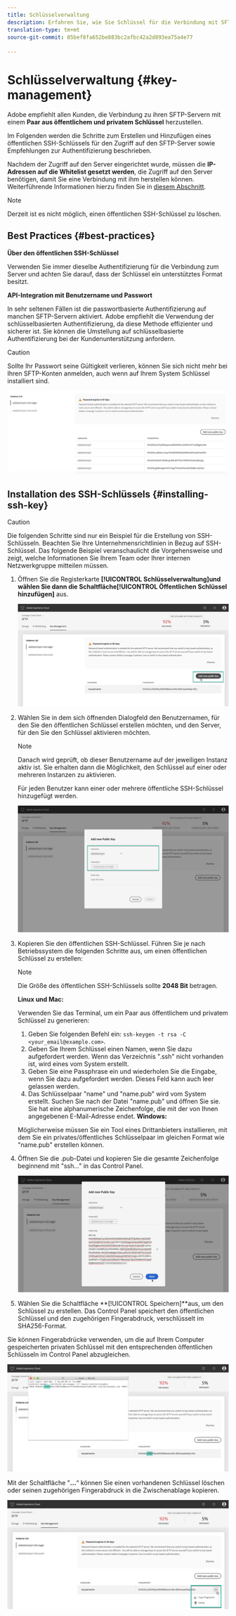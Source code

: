 ```yaml
---
title: Schlüsselverwaltung
description: Erfahren Sie, wie Sie Schlüssel für die Verbindung mit SFTP-Servern verwalten.
translation-type: tm+mt
source-git-commit: 85bef8fa652be883bc2afbc42a2d893ea75a4e77

---
```



# Schlüsselverwaltung {#key-management}

Adobe empfiehlt allen Kunden, die Verbindung zu ihren SFTP-Servern mit einem **Paar aus öffentlichem und privatem Schlüssel** herzustellen.

Im Folgenden werden die Schritte zum Erstellen und Hinzufügen eines öffentlichen SSH-Schlüssels für den Zugriff auf den SFTP-Server sowie Empfehlungen zur Authentifizierung beschrieben.

Nachdem der Zugriff auf den Server eingerichtet wurde, müssen die **IP-Adressen auf die Whitelist gesetzt werden**, die Zugriff auf den Server benötigen, damit Sie eine Verbindung mit ihm herstellen können. Weiterführende Informationen hierzu finden Sie in [diesem Abschnitt](../../instances-settings/using/ip-whitelisting-instance-access.md).

>[!NOTE]
>
>Derzeit ist es nicht möglich, einen öffentlichen SSH-Schlüssel zu löschen.

## Best Practices {#best-practices}

**Über den öffentlichen SSH-Schlüssel**

Verwenden Sie immer dieselbe Authentifizierung für die Verbindung zum Server und achten Sie darauf, dass der Schlüssel ein unterstütztes Format besitzt.

**API-Integration mit Benutzername und Passwort**

In sehr seltenen Fällen ist die passwortbasierte Authentifizierung auf manchen SFTP-Servern aktiviert. Adobe empfiehlt die Verwendung der schlüsselbasierten Authentifizierung, da diese Methode effizienter und sicherer ist. Sie können die Umstellung auf schlüsselbasierte Authentifizierung bei der Kundenunterstützung anfordern.

>[!CAUTION]
>
>Sollte Ihr Passwort seine Gültigkeit verlieren, können Sie sich nicht mehr bei Ihren SFTP-Konten anmelden, auch wenn auf Ihrem System Schlüssel installiert sind.

![](assets/control_panel_passwordexpires.png)

## Installation des SSH-Schlüssels {#installing-ssh-key}

>[!CAUTION]
>
>Die folgenden Schritte sind nur ein Beispiel für die Erstellung von SSH-Schlüsseln. Beachten Sie Ihre Unternehmensrichtlinien in Bezug auf SSH-Schlüssel. Das folgende Beispiel veranschaulicht die Vorgehensweise und zeigt, welche Informationen Sie Ihrem Team oder Ihrer internen Netzwerkgruppe mitteilen müssen.

1. Öffnen Sie die Registerkarte **[!UICONTROL Schlüsselverwaltung]**und wählen Sie dann die Schaltfläche**[!UICONTROL &#x200B;Öffentlichen Schlüssel hinzufügen]** aus.

   ![](assets/key0.png)

1. Wählen Sie in dem sich öffnenden Dialogfeld den Benutzernamen, für den Sie den öffentlichen Schlüssel erstellen möchten, und den Server, für den Sie den Schlüssel aktivieren möchten.

   >[!NOTE]
   >
   >Danach wird geprüft, ob dieser Benutzername auf der jeweiligen Instanz aktiv ist. Sie erhalten dann die Möglichkeit, den Schlüssel auf einer oder mehreren Instanzen zu aktivieren.
   >
   >Für jeden Benutzer kann einer oder mehrere öffentliche SSH-Schlüssel hinzugefügt werden.

   ![](assets/key1.png)

1. Kopieren Sie den öffentlichen SSH-Schlüssel. Führen Sie je nach Betriebssystem die folgenden Schritte aus, um einen öffentlichen Schlüssel zu erstellen:

   >[!NOTE]
   >
   >Die Größe des öffentlichen SSH-Schlüssels sollte **2048 Bit** betragen.

   **Linux und Mac:**

   Verwenden Sie das Terminal, um ein Paar aus öffentlichem und privatem Schlüssel zu generieren:
   1. Geben Sie folgenden Befehl ein: `ssh-keygen -t rsa -C <your_email@example.com>`.
   1. Geben Sie Ihrem Schlüssel einen Namen, wenn Sie dazu aufgefordert werden. Wenn das Verzeichnis &quot;.ssh&quot; nicht vorhanden ist, wird eines vom System erstellt.
   1. Geben Sie eine Passphrase ein und wiederholen Sie die Eingabe, wenn Sie dazu aufgefordert werden. Dieses Feld kann auch leer gelassen werden.
   1. Das Schlüsselpaar &quot;name&quot; und &quot;name.pub&quot; wird vom System erstellt. Suchen Sie nach der Datei &quot;name.pub&quot; und öffnen Sie sie. Sie hat eine alphanumerische Zeichenfolge, die mit der von Ihnen angegebenen E-Mail-Adresse endet.
   **Windows:**

   Möglicherweise müssen Sie ein Tool eines Drittanbieters installieren, mit dem Sie ein privates/öffentliches Schlüsselpaar im gleichen Format wie &quot;name.pub&quot; erstellen können.

1. Öffnen Sie die .pub-Datei und kopieren Sie die gesamte Zeichenfolge beginnend mit &quot;ssh...&quot; in das Control Panel.

   ![](assets/publickey.png)

1. Wählen Sie die Schaltfläche **[!UICONTROL Speichern]**aus, um den Schlüssel zu erstellen. Das Control Panel speichert den öffentlichen Schlüssel und den zugehörigen Fingerabdruck, verschlüsselt im SHA256-Format.

Sie können Fingerabdrücke verwenden, um die auf Ihrem Computer gespeicherten privaten Schlüssel mit den entsprechenden öffentlichen Schlüsseln im Control Panel abzugleichen.

![](assets/fingerprint_compare.png)

Mit der Schaltfläche &quot;**...**“ können Sie einen vorhandenen Schlüssel löschen oder seinen zugehörigen Fingerabdruck in die Zwischenablage kopieren.

![](assets/key_options.png)
